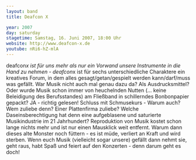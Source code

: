 ```yaml
---
layout: band
title: Deafcon X

year: 2007
day: saturday
stagetime: Samstag, 16. Juni 2007, 18:00 Uhr
website: http://www.deafcon-x.de
youtube: nRi6-hZ-mlA
---
```

deafcon*x ist für uns mehr als nur ein Vorwand unsere Instrumente in die Hand zu nehmen - deafcon*x ist für sechs unterschiedliche Charaktere ein kreatives Forum, in dem alles gesagt/getan/gespielt werden kann/darf/muss was gefällt. War Musik nicht auch mal genau dazu da? Als Ausdrucksmittel? Oder wurde Musik schon immer von heuchelnden Nutten (... keine Beleidigung des Berufsstandes) am Fließband in schillerndes Bonbonpapier gepackt? JA - richtig gelesen! Schluss mit Schmusekurs - Warum auch? Wem zuliebe denn? Einer Plattenfirma zuliebe? Welche Daseinsberechtigung hat denn eine aufgeblasene und saturierte Musikindustrie im 21 Jahrhundert? Reproduktion von Musik kostet schon lange nichts mehr und ist nur einen Mausklick weit entfernt. Warum dann dieses alte Monster noch füttern - es ist müde, verliert an Kraft und wird sterben. Wenn euch Musik (vielleicht sogar unsere) gefällt dann nehmt sie, geht raus, habt Spaß und feiert auf den Konzerten - denn darum geht es doch!
